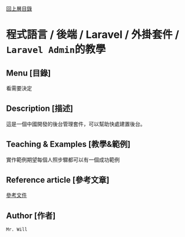 [回上層目錄](../README.md)

# 程式語言 / 後端 / Laravel / 外掛套件 / `Laravel Admin`的教學

## **Menu [目錄]**
看需要決定

## **Description [描述]**
這是一個中國開發的後台管理套件，可以幫助快處建置後台。

## **Teaching & Examples [教學&範例]**
實作範例期望每個人照步驟都可以有一個成功範例

## **Reference article [參考文章]**
[參考文件](網址)

## **Author [作者]**
`Mr. Will`
